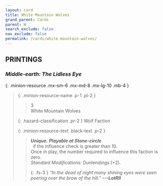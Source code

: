```yaml
---
layout: card
title: White Mountain Wolves
grand_parent: Cards
parent: W
search_exclude: false
nav_exclude: false
permalink: /cards/white-mountain-wolves/
---
```


## PRINTINGS


### _Middle-earth: The Lidless Eye_

{: .minion-resource .mx-sm-6 .mx-md-8 .mx-lg-10 .mb-4 }
> {: .minion-resource-name .p-1 .pl-2 }
> > <div class="hazard-mp">3</div>
> > <div class="card-name">White Mountain Wolves</div>
>
> {: .hazard-classification .pr-2 }
> Wolf Faction
>
> {: .minion-resource-text .black-text .p-2 }
> > _**Unique.**_ ***Playable at Stone-circle*** <br>&ensp;if the influence check is greater than 10. <br>Once in play, the number required to influence this faction is zero. <br>_Standard Modifications:_ Dunlendings (+2). 
> > 
> > {: .fs-3 } 
> > _“In the dead of night many shining eyes were seen peering over the brow of the hill."_ ***---&#65279;LotRII***  
> 
